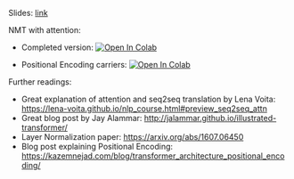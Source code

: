 Slides:
[link](https://github.com/girafe-ai/natural-language-processing/blob/22s_made/week05_transformer/MADE__NLP_05_s22_Transformer.pdf)

NMT with attention:
* Completed version:
[![Open In Colab](https://colab.research.google.com/assets/colab-badge.svg)](https://colab.research.google.com/github/girafe-ai/natural-language-processing/blob/22s_made/week05_transformer/practice_04_seq2seq_nmt__with_attention.ipynb)

* Positional Encoding carriers:
[![Open In Colab](https://colab.research.google.com/assets/colab-badge.svg)](https://colab.research.google.com/github/girafe-ai/natural-language-processing/blob/22s_made/week05_transformer/practice05_positional_encoding_carriers.ipynb)


Further readings:

* Great explanation of attention and seq2seq translation by Lena Voita: https://lena-voita.github.io/nlp_course.html#preview_seq2seq_attn
* Great blog post by Jay Alammar: http://jalammar.github.io/illustrated-transformer/
* Layer Normalization paper: https://arxiv.org/abs/1607.06450
* Blog post explaining Positional Encoding: https://kazemnejad.com/blog/transformer_architecture_positional_encoding/
